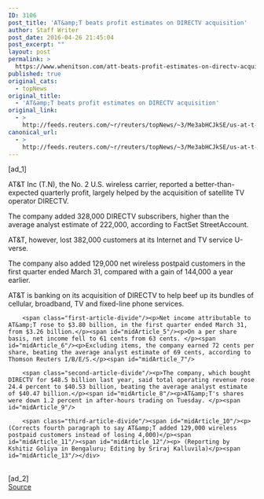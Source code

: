 ```yaml
---
ID: 3106
post_title: 'AT&amp;T beats profit estimates on DIRECTV acquisition'
author: Staff Writer
post_date: 2016-04-26 21:45:04
post_excerpt: ""
layout: post
permalink: >
  https://www.whenitson.com/att-beats-profit-estimates-on-directv-acquisition/
published: true
original_cats:
  - topNews
original_title:
  - 'AT&amp;T beats profit estimates on DIRECTV acquisition'
original_link:
  - >
    http://feeds.reuters.com/~r/reuters/topNews/~3/Me3abHCJkSE/us-at-t-results-idUSKCN0XN2MB
canonical_url:
  - >
    http://feeds.reuters.com/~r/reuters/topNews/~3/Me3abHCJkSE/us-at-t-results-idUSKCN0XN2MB
---
```

 [ad_1]
<br><div id="articleText">
<span id="midArticle_start"/>

<span class="focusParagraph" readability="6"><p><span class="articleLocatio&lt;/span&gt;n">AT&amp;T Inc (<span id="symbol_T.N_0">T.N</span>), the No. 2 U.S. wireless carrier, reported a better-than-expected quarterly profit, largely helped by the acquisition of satellite TV operator DIRECTV.</span></p></span><span id="midArticle_0"/><p>The company added 328,000 DIRECTV subscribers, higher than the average analyst estimate of 222,000, according to FactSet StreetAccount.</p><span id="midArticle_1"/><p>AT&amp;T, however, lost 382,000 customers at its Internet and TV service U-verse.</p><span id="midArticle_2"/><p>The company also added 129,000 net wireless postpaid customers in the first quarter ended March 31, compared with a gain of 144,000 a year earlier.</p><span id="midArticle_3"/><p>AT&amp;T is banking on its acquisition of DIRECTV to help beef up its bundles of cellular, broadband, TV and fixed-line phone services. </p><span id="midArticle_4"/>
        
        <span class="first-article-divide"/><p>Net income attributable to AT&amp;T rose to $3.80 billion, in the first quarter ended March 31, from $3.26 billion.</p><span id="midArticle_5"/><p>On a per share basis, net income fell to 61 cents from 63 cents. </p><span id="midArticle_6"/><p>Excluding items, the company earned 72 cents per share, beating the average analyst estimate of 69 cents, according to Thomson Reuters I/B/E/S.</p><span id="midArticle_7"/>
        
        <span class="second-article-divide"/><p>The company, which bought DIRECTV for $48.5 billion last year, said total operating revenue rose 24.4 percent to $40.53 billion, beating the average analyst estimate of $40.47 billion.</p><span id="midArticle_8"/><p>AT&amp;T's shares were down 1.2 percent in after-hours trading on Tuesday. </p><span id="midArticle_9"/>
        
        <span class="third-article-divide"/><span id="midArticle_10"/><p>(Corrects fourth paragraph to say AT&amp;T added 129,000 wireless postpaid customers instead of losing 4,000)</p><span id="midArticle_11"/><span id="midArticle_12"/><p> (Reporting by Kshitiz Goliya in Bengaluru; Editing by Sriraj Kalluvila)</p><span id="midArticle_13"/></div>
<br>[ad_2]
<br><a href="http://feeds.reuters.com/~r/reuters/topNews/~3/Me3abHCJkSE/us-at-t-results-idUSKCN0XN2MB">Source </a>